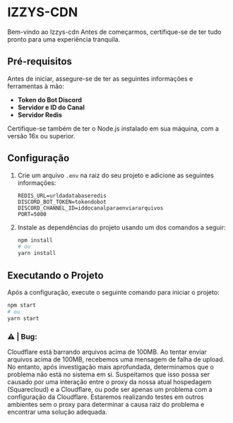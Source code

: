 # IZZYS-CDN

Bem-vindo ao Izzys-cdn Antes de começarmos, certifique-se de ter tudo pronto para uma experiência tranquila.

## Pré-requisitos

Antes de iniciar, assegure-se de ter as seguintes informações e ferramentas à mão:

- **Token do Bot Discord**
- **Servidor e ID do Canal**
- **Servidor Redis** 

Certifique-se também de ter o Node.js instalado em sua máquina, com a versão 16x ou superior.

## Configuração

1. Crie um arquivo `.env` na raiz do seu projeto e adicione as seguintes informações:

    ```plaintext
    REDIS_URL=urldadatabaseredis
    DISCORD_BOT_TOKEN=tokendobot
    DISCORD_CHANNEL_ID=iddocanalparaenviararquivos
    PORT=5000
    ```

2. Instale as dependências do projeto usando um dos comandos a seguir:

    ```bash
    npm install
    # ou
    yarn install
    ```

## Executando o Projeto

Após a configuração, execute o seguinte comando para iniciar o projeto:

```bash
npm start
# ou
yarn start
```

### ⚠️ | Bug:
Cloudflare está barrando arquivos acima de 100MB.
Ao tentar enviar arquivos acima de 100MB, recebemos uma mensagem de falha de upload. No entanto, após investigação mais aprofundada, determinamos que o problema não está no sistema em si. Suspeitamos que isso possa ser causado por uma interação entre o proxy da nossa atual hospedagem (Squarecloud) e a Cloudflare, ou pode ser apenas um problema com a configuração da Cloudflare.
Estaremos realizando testes em outros ambientes sem o proxy para determinar a causa raiz do problema e encontrar uma solução adequada.
